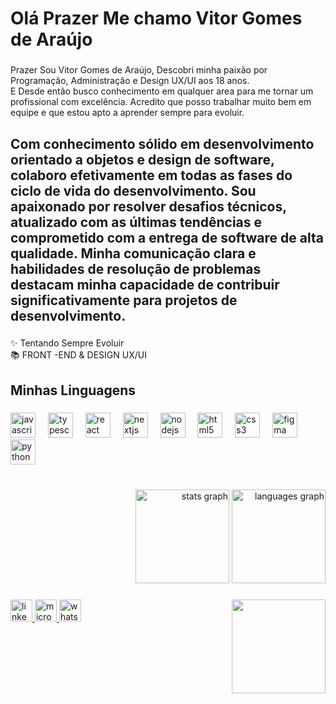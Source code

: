 # <h1 align="left">Olá Prazer Me chamo Vitor Gomes de Araújo</h1>

###

<p align="left">Prazer Sou Vitor Gomes de Araújo, Descobri minha paixão por Programação, Administração e Design UX/UI aos 18 anos. <br>E Desde então busco conhecimento em qualquer area para me tornar um profissional com excelência. Acredito que posso trabalhar muito bem em equipe e que estou apto a aprender sempre para evoluir.</p>

###

<h2 align="left">Com conhecimento sólido em desenvolvimento orientado a objetos e design de software, colaboro efetivamente em todas as fases do ciclo de vida do desenvolvimento. Sou apaixonado por resolver desafios técnicos, atualizado com as últimas tendências e comprometido com a entrega de software de alta qualidade. Minha comunicação clara e habilidades de resolução de problemas destacam minha capacidade de contribuir significativamente para projetos de desenvolvimento.</h2>

###

<p align="left">✨ Tentando Sempre Evoluir<br>📚 FRONT -END & DESIGN UX/UI</p>

###

<h2 align="left">Minhas Linguagens</h2>

###

<div align="left">
  <img src="https://cdn.jsdelivr.net/gh/devicons/devicon/icons/javascript/javascript-original.svg" height="40" alt="javascript logo"  />
  <img width="12" />
  <img src="https://cdn.jsdelivr.net/gh/devicons/devicon/icons/typescript/typescript-original.svg" height="40" alt="typescript logo"  />
  <img width="12" />
  <img src="https://cdn.jsdelivr.net/gh/devicons/devicon/icons/react/react-original.svg" height="40" alt="react logo"  />
  <img width="12" />
  <img src="https://cdn.jsdelivr.net/gh/devicons/devicon/icons/nextjs/nextjs-original.svg" height="40" alt="nextjs logo"  />
  <img width="12" />
  <img src="https://cdn.jsdelivr.net/gh/devicons/devicon/icons/nodejs/nodejs-original.svg" height="40" alt="nodejs logo"  />
  <img width="12" />
  <img src="https://cdn.jsdelivr.net/gh/devicons/devicon/icons/html5/html5-original.svg" height="40" alt="html5 logo"  />
  <img width="12" />
  <img src="https://cdn.jsdelivr.net/gh/devicons/devicon/icons/css3/css3-original.svg" height="40" alt="css3 logo"  />
  <img width="12" />
  <img src="https://cdn.jsdelivr.net/gh/devicons/devicon/icons/figma/figma-original.svg" height="40" alt="figma logo"  />
  <img width="12" />
  <img src="https://cdn.jsdelivr.net/gh/devicons/devicon/icons/python/python-original.svg" height="40" alt="python logo"  />
</div>

###
<br clear="both">

<div align="right">
  <img src="https://github-readme-stats.vercel.app/api?username=VitorGomes&hide_title=true&hide_rank=true&show_icons=true&include_all_commits=true&count_private=true&disable_animations=true&theme=dracula&locale=pt-br&hide_border=true" height="150" alt="stats graph"  />
  <img src="https://github-readme-stats.vercel.app/api/top-langs?username=VitorGomes&locale=pt-br&hide_title=false&layout=compact&card_width=320&langs_count=222&theme=github_dark&hide_border=false" height="150" alt="languages graph"  />
</div>

###

<img align="right" height="150" src="https://i.giphy.com/media/v1.Y2lkPTc5MGI3NjExc3Z3YjFkdW14dDY2dmloN3F3cGN0NXRmdGUzZzVkZXhnYWZhbW91eSZlcD12MV9pbnRlcm5hbF9naWZfYnlfaWQmY3Q9Zw/SJXzadwbexJEAZ9S1B/giphy.gif"  />

###

<div align="left">
  <a href="www.linkedin.com/in/vitor-gomes-40a959208" target="_blank">
    <img src="https://img.shields.io/static/v1?message=LinkedIn&logo=linkedin&label=&color=0077B5&logoColor=white&labelColor=&style=for-the-badge" height="35" alt="linkedin logo"  />
  </a>
  <a href="www.vitorgomes_araujo1@hotmail.com" target="_blank">
    <img src="https://img.shields.io/static/v1?message=Outlook&logo=microsoft-outlook&label=&color=0078D4&logoColor=white&labelColor=&style=for-the-badge" height="35" alt="microsoft-outlook logo"  />
  </a>
  <a href="11971755184" target="_blank">
    <img src="https://img.shields.io/static/v1?message=Whatsapp&logo=whatsapp&label=&color=25D366&logoColor=white&labelColor=&style=for-the-badge" height="35" alt="whatsapp logo"  />
  </a>
</div>

###

